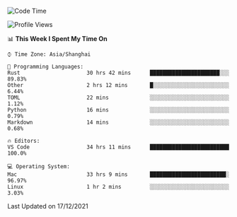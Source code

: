 <!--START_SECTION:waka-->
![Code Time](http://img.shields.io/badge/Code%20Time-823%20hrs%203%20mins-blue)

![Profile Views](http://img.shields.io/badge/Profile%20Views-6-blue)

📊 **This Week I Spent My Time On** 

```text
⌚︎ Time Zone: Asia/Shanghai

💬 Programming Languages: 
Rust                     30 hrs 42 mins      ██████████████████████░░░   89.83% 
Other                    2 hrs 12 mins       █░░░░░░░░░░░░░░░░░░░░░░░░   6.44% 
TOML                     22 mins             ░░░░░░░░░░░░░░░░░░░░░░░░░   1.12% 
Python                   16 mins             ░░░░░░░░░░░░░░░░░░░░░░░░░   0.79% 
Markdown                 14 mins             ░░░░░░░░░░░░░░░░░░░░░░░░░   0.68%

🔥 Editors: 
VS Code                  34 hrs 11 mins      █████████████████████████   100.0%

💻 Operating System: 
Mac                      33 hrs 9 mins       ████████████████████████░   96.97% 
Linux                    1 hr 2 mins         ░░░░░░░░░░░░░░░░░░░░░░░░░   3.03%

```


 Last Updated on 17/12/2021
<!--END_SECTION:waka-->

